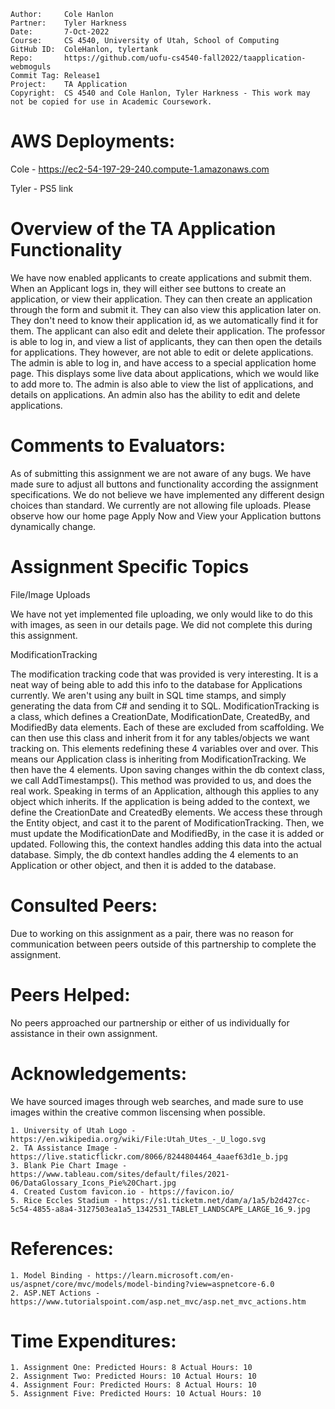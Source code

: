 ```
Author:     Cole Hanlon
Partner:    Tyler Harkness
Date:       7-Oct-2022
Course:     CS 4540, University of Utah, School of Computing
GitHub ID:  ColeHanlon, tylertank
Repo:       https://github.com/uofu-cs4540-fall2022/taapplication-webmoguls
Commit Tag: Release1
Project:    TA Application
Copyright:  CS 4540 and Cole Hanlon, Tyler Harkness - This work may not be copied for use in Academic Coursework.
```
# AWS Deployments:

Cole - https://ec2-54-197-29-240.compute-1.amazonaws.com

Tyler - PS5 link

# Overview of the TA Application Functionality 

We have now enabled applicants to create applications and submit them. When an Applicant logs in, they will either see buttons to create an application, or view their application. They can then create an application through the form and submit it. They can also view this application later on. They don't need to know their application id, as we automatically find it for them. The applicant can also edit and delete their application. The professor is able to log in, and view a list of applicants, they can then open the details for applications. They however, are not able to edit or delete applications. The admin is able to log in, and have access to a special application home page. This displays some live data about applications, which we would like to add more to. The admin is also able to view the list of applications, and details on applications. An admin also has the ability to edit and delete applications.

# Comments to Evaluators:

As of submitting this assignment we are not aware of any bugs. We have made sure to adjust all buttons and functionality according the assignment specifications. We do not believe we have implemented any different design choices than standard. We currently are not allowing file uploads. Please observe how our home page Apply Now and View your Application buttons dynamically change.

# Assignment Specific Topics

File/Image Uploads

We have not yet implemented file uploading, we only would like to do this with images, as seen in our details page. We did not complete this during this assignment.

ModificationTracking

The modification tracking code that was provided is very interesting. It is a neat way of being able to add this info to the database for Applications currently. We aren't using any built in SQL time stamps, and simply generating the data from C# and sending it to SQL. ModificationTracking is a class, which defines a CreationDate, ModificationDate, CreatedBy, and ModifiedBy data elements. Each of these are excluded from scaffolding. We can then use this class and inherit from it for any tables/objects we want tracking on. This elements redefining these 4 variables over and over. This means our Application class is inheriting from ModificationTracking. We then have the 4 elements. Upon saving changes within the db context class, we call AddTimestamps(). This method was provided to us, and does the real work. Speaking in terms of an Application, although this applies to any object which inherits. If the application is being added to the context, we define the CreationDate and CreatedBy elements. We access these through the Entity object, and cast it to the parent of ModificationTracking. Then, we must update the ModificationDate and ModifiedBy, in the case it is added or updated. Following this, the context handles adding this data into the actual database. Simply, the db context handles adding the 4 elements to an Application or other object, and then it is added to the database.

# Consulted Peers:

Due to working on this assignment as a pair, there was no reason for communication
between peers outside of this partnership to complete the assignment.

# Peers Helped:

No peers approached our partnership or either of us individually for assistance in their own assignment.

# Acknowledgements:

We have sourced images through web searches, and made sure to use images within the creative
common liscensing when possible. 

    1. University of Utah Logo - https://en.wikipedia.org/wiki/File:Utah_Utes_-_U_logo.svg
    2. TA Assistance Image - https://live.staticflickr.com/8066/8244804464_4aaef63d1e_b.jpg
    3. Blank Pie Chart Image - https://www.tableau.com/sites/default/files/2021-06/DataGlossary_Icons_Pie%20Chart.jpg
    4. Created Custom favicon.io - https://favicon.io/
    5. Rice Eccles Stadium - https://s1.ticketm.net/dam/a/1a5/b2d427cc-5c54-4855-a8a4-3127503ea1a5_1342531_TABLET_LANDSCAPE_LARGE_16_9.jpg

# References:
    
    1. Model Binding - https://learn.microsoft.com/en-us/aspnet/core/mvc/models/model-binding?view=aspnetcore-6.0
    2. ASP.NET Actions - https://www.tutorialspoint.com/asp.net_mvc/asp.net_mvc_actions.htm

# Time Expenditures:

    1. Assignment One: Predicted Hours: 8 Actual Hours: 10 
    2. Assignment Two: Predicted Hours: 10 Actual Hours: 10 
    4. Assignment Four: Predicted Hours: 8 Actual Hours: 10
    5. Assignment Five: Predicted Hours: 10 Actual Hours: 10
    
    

